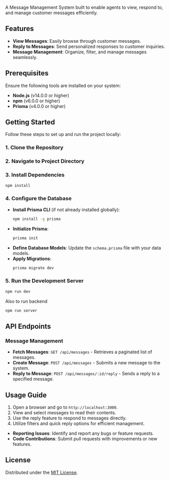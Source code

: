 


A Message Management System built to enable agents to view, respond to, and manage customer messages efficiently.

## Features

- **View Messages**: Easily browse through customer messages.
- **Reply to Messages**: Send personalized responses to customer inquiries.
- **Message Management**: Organize, filter, and manage messages seamlessly.

## Prerequisites

Ensure the following tools are installed on your system:

- **Node.js** (v14.0.0 or higher)
- **npm** (v6.0.0 or higher)
- **Prisma** (v4.0.0 or higher)

## Getting Started

Follow these steps to set up and run the project locally:

### 1. Clone the Repository


### 2. Navigate to Project Directory



### 3. Install Dependencies

```bash
npm install
```

### 4. Configure the Database

- **Install Prisma CLI** (if not already installed globally):
  ```bash
  npm install -g prisma
  ```
- **Initialize Prisma**:
  ```bash
  prisma init
  ```
- **Define Database Models**: Update the `schema.prisma` file with your data models.
- **Apply Migrations**:
  ```bash
  prisma migrate dev
  ```

### 5. Run the Development Server

```bash
npm run dev
```
Also to run backend
```bash
npm run server
```

## API Endpoints

### Message Management

- **Fetch Messages**: `GET /api/messages` - Retrieves a paginated list of messages.
- **Create Message**: `POST /api/messages` - Submits a new message to the system.
- **Reply to Message**: `POST /api/messages/:id/reply` - Sends a reply to a specified message.

## Usage Guide

1. Open a browser and go to `http://localhost:3000`.
2. View and select messages to read their contents.
3. Use the reply feature to respond to messages directly.
4. Utilize filters and quick reply options for efficient management.



- **Reporting Issues**: Identify and report any bugs or feature requests.
- **Code Contributions**: Submit pull requests with improvements or new features.

## License

Distributed under the [MIT License](LICENSE).
